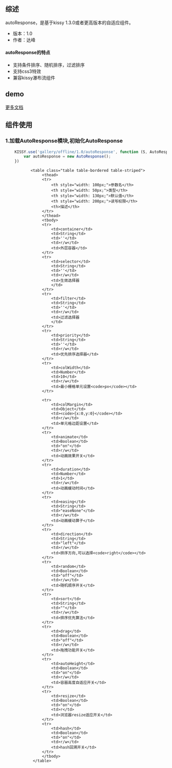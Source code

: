 ## 综述

autoResponse，是基于kissy 1.3.0或者更高版本的自适应组件。

* 版本：1.0
* 作者：达峰


#### autoResponse的特点


* 支持条件排序、随机排序，过滤排序
* 支持css3特效
* 兼容kissy瀑布流组件

## demo

[更多文档](http://xudafeng.github.io/autoResponse/cat/demos/)

## 组件使用

### 1.加载AutoResponse模块,初始化AutoResponse

```javascript
    KISSY.use('gallery/offline/1.0/autoResponse', function (S, AutoResponse) {
        var autoResponse = new AutoResponse();
    })
```
               <table class="table table-bordered table-striped">
                    <thead>
                    <tr>
                        <th style="width: 100px;">参数名</th>
                        <th style="width: 50px;">类型</th>
                        <th style="width: 130px;">默认值</th>
                        <th style="width: 200px;">读写权限</th>
                        <th>描述</th>
                    </tr>
                    </thead>
                    <tbody>
                    <tr>
                        <td>container</td>
                        <td>String</td>
                        <td>''</td>
                        <td>r/w</td>
                        <td>外层容器</td>
                    </tr>
                    <tr>
                        <td>selector</td>
                        <td>String</td>
                        <td>''</td>
                        <td>r/w</td>
                        <td>生效选择器
                        </td>
                    </tr>
                    <tr>
                        <td>filter</td>
                        <td>String</td>
                        <td>''</td>
                        <td>r/w</td>
                        <td>过滤选择器
                        </td>
                    </tr>
                    <tr>
                        <td>priority</td>
                        <td>String</td>
                        <td>''</td>
                        <td>r/w</td>
                        <td>优先排序选择器</td>
                    </tr>
                    <tr>
                        <td>colWidth</td>
                        <td>Number</td>
                        <td>10</td>
                        <td>r/w</td>
                        <td>最小栅格单元设置<code>px</code></td>
                    </tr>

                    <tr>
                        <td>colMargin</td>
                        <td>Object</td>
                        <td><code>{x:0,y:0}</code></td>
                        <td>r/w</td>
                        <td>单元格边距设置</td>
                    </tr>
                    <tr>
                        <td>animate</td>
                        <td>Boolean</td>
                        <td>"on"</td>
                        <td>r/w</td>
                        <td>动画效果开关</td>
                    </tr>
                    <tr>
                        <td>duration</td>
                        <td>Number</td>
                        <td>1</td>
                        <td>r/w</td>
                        <td>动画缓动时间</td>
                    </tr>
                    <tr>
                        <td>easing</td>
                        <td>String</td>
                        <td>"easeNone"</td>
                        <td>r/w</td>
                        <td>动画缓动算子</td>
                    </tr>
                    <tr>
                        <td>direction</td>
                        <td>String</td>
                        <td>"left"</td>
                        <td>r/w</td>
                        <td>排序方向,可以选择<code>right</code></td>
                    </tr>
                    <tr>
                        <td>random</td>
                        <td>Boolean</td>
                        <td>"off"</td>
                        <td>r/w</td>
                        <td>随机顺序开关</td>
                    </tr>
                    <tr>
                        <td>sort</td>
                        <td>String</td>
                        <td>""</td>
                        <td>r/w</td>
                        <td>排序优先算法</td>
                    </tr>
                    <tr>
                        <td>drag</td>
                        <td>Boolean</td>
                        <td>"off"</td>
                        <td>r/w</td>
                        <td>拖拽功能开关</td>
                    </tr>
                    <tr>
                        <td>autoHeight</td>
                        <td>Boolean</td>
                        <td>"on"</td>
                        <td>r/w</td>
                        <td>容器高度自适应开关</td>
                    </tr>
                    <tr>
                        <td>resize</td>
                        <td>Boolean</td>
                        <td>"on"</td>
                        <td>r</td>
                        <td>浏览器resize适应开关</td>
                    </tr>
                    <tr>
                        <td>hash</td>
                        <td>Boolean</td>
                        <td>"on"</td>
                        <td>r/w</td>
                        <td>hash回溯开关</td>
                    </tr>
                    </tbody>
                </table>
